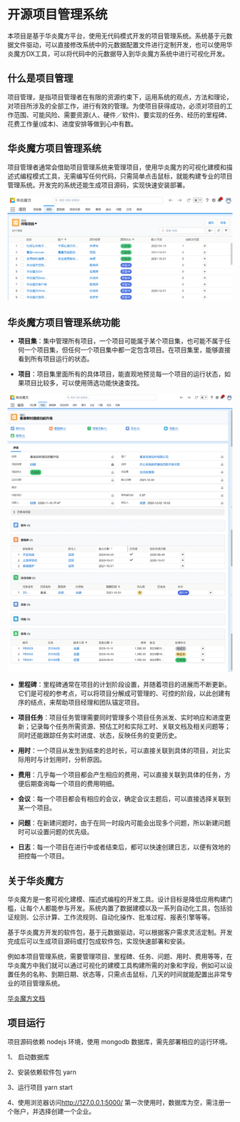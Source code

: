 # 开源项目管理系统

本项目是基于华炎魔方平台，使用无代码模式开发的项目管理系统。系统基于元数据文件驱动，可以直接修改系统中的元数据配置文件进行定制开发，也可以使用华炎魔方DX工具，可以将代码中的元数据导入到华炎魔方系统中进行可视化开发。

## 什么是项目管理

项目管理，是指项目管理者在有限的资源约束下，运用系统的观点，方法和理论，对项目所涉及的全部工作，进行有效的管理。为使项目获得成功，必须对项目的工作范围、可能风险、需要资源(人、硬件／软件)、要实现的任务、经历的里程碑、花费工作量(成本)、进度安排等做到心中有数。

## 华炎魔方项目管理系统

项目管理者通常会借助项目管理系统来管理项目，使用华炎魔方的可视化建模和描述式编程模式工具，无需编写任何代码，只需简单点击鼠标，就能构建专业的项目管理系统。开发完的系统还能生成项目源码，实现快速安装部署。

![project management](/docs/images/project_management.png)


## 华炎魔方项目管理系统功能


- **项目集**：集中管理所有项目，一个项目可能属于某个项目集，也可能不属于任何一个项目集，但任何一个项目集中都一定包含项目。在项目集里，能够直接看到所有项目运行的状态。

- **项目**：项目集里面所有的具体项目，能直观地预览每一个项目的运行状态，如果项目比较多，可以使用筛选功能快速查找。

![project](/docs/images/project.png)


- **里程碑**：里程碑通常在项目的计划阶段设置，并随着项目的进展而不断更新。它们是可视的参考点，可以将项目分解成可管理的、可控的阶段，以此创建有序的结点，来帮助项目经理和团队锚定项目。

- **项目任务**：项目任务管理需要同时管理多个项目任务派发、实时响应和进度更新；记录每个任务所需资源、预估工时和实际工时、关联文档及相关问题等；同时还能跟踪任务实时进度、状态，反映任务的变更历史。

- **用时**：一个项目从发生到结束的总时长，可以直接关联到具体的项目，对比实际用时与计划用时，分析原因。

- **费用**：几乎每一个项目都会产生相应的费用，可以直接关联到具体的任务，方便后期查询每一个项目的费用明细。

- **会议**：每一个项目都会有相应的会议，确定会议主题后，可以直接选择关联到某一个项目。

- **问题**：在新建问题时，由于在同一时段内可能会出现多个问题，所以新建问题时可以设置问题的优先级。

- **日志**：每一个项目在进行中或者结束后，都可以快速创建日志，以便有效地的把控每一个项目。

## 关于华炎魔方

华炎魔方是一套可视化建模、描述式编程的开发工具。设计目标是降低应用构建门槛，让每个人都能参与开发。系统内置了数据建模以及一系列自动化工具，包括验证规则、公示计算、工作流规则、自动化操作、批准过程、报表引擎等等。

基于华炎魔方开发的软件包，基于元数据驱动，可以根据客户需求灵活定制。开发完成后可以生成项目源码或打包成软件包，实现快速部署和安装。

例如本项目管理系统，需要管理项目、里程碑、任务、问题、用时、费用等等，在华炎魔方中我们就可以通过可视化的建模工具构建所需的对象和字段，例如可以设置任务的名称、到期日期、状态等，只需点击鼠标，几天的时间就能配置出非常专业的项目管理系统。

[华炎魔方文档](https://www.steedos.com/help/)

## 项目运行

项目源码依赖 nodejs 环境，使用 mongodb 数据库，需先部署相应的运行环境。

1、 启动数据库

2、安装依赖软件包
yarn

3、运行项目
yarn start

4、使用浏览器访问<http://127.0.0.1:5000/>
第一次使用时，数据库为空，需注册一个账户，并选择创建一个企业。
